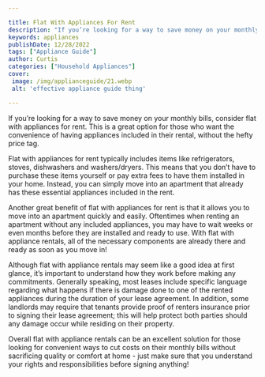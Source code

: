 ```yaml
---

title: Flat With Appliances For Rent
description: "If you’re looking for a way to save money on your monthly bills, consider flat with appliances for rent. This is a great option fo...see more"
keywords: appliances
publishDate: 12/28/2022
tags: ["Appliance Guide"]
author: Curtis
categories: ["Household Appliances"]
cover: 
 image: /img/applianceguide/21.webp
 alt: 'effective appliance guide thing'

---
```


If you’re looking for a way to save money on your monthly bills, consider flat with appliances for rent. This is a great option for those who want the convenience of having appliances included in their rental, without the hefty price tag.

Flat with appliances for rent typically includes items like refrigerators, stoves, dishwashers and washers/dryers. This means that you don’t have to purchase these items yourself or pay extra fees to have them installed in your home. Instead, you can simply move into an apartment that already has these essential appliances included in the rent.

Another great benefit of flat with appliances for rent is that it allows you to move into an apartment quickly and easily. Oftentimes when renting an apartment without any included appliances, you may have to wait weeks or even months before they are installed and ready to use. With flat with appliance rentals, all of the necessary components are already there and ready as soon as you move in!

Although flat with appliance rentals may seem like a good idea at first glance, it’s important to understand how they work before making any commitments. Generally speaking, most leases include specific language regarding what happens if there is damage done to one of the rented appliances during the duration of your lease agreement. In addition, some landlords may require that tenants provide proof of renters insurance prior to signing their lease agreement; this will help protect both parties should any damage occur while residing on their property. 

Overall flat with appliance rentals can be an excellent solution for those looking for convenient ways to cut costs on their monthly bills without sacrificing quality or comfort at home - just make sure that you understand your rights and responsibilities before signing anything!
